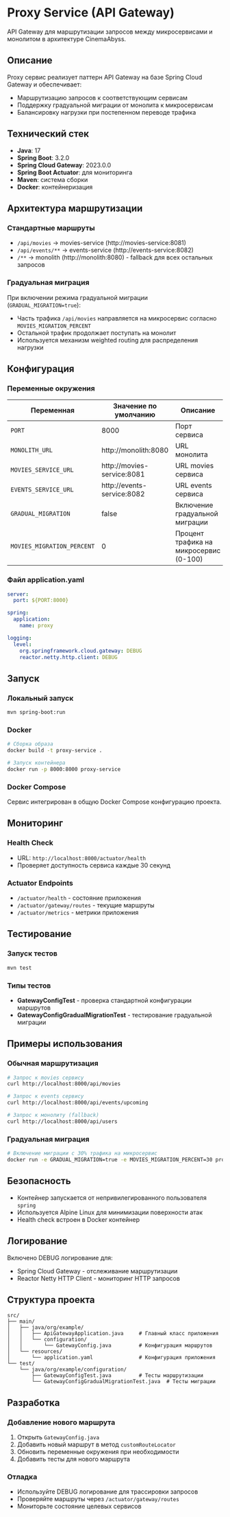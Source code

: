 # Proxy Service (API Gateway)

API Gateway для маршрутизации запросов между микросервисами и монолитом в архитектуре CinemaAbyss.

## Описание

Proxy сервис реализует паттерн API Gateway на базе Spring Cloud Gateway и обеспечивает:
- Маршрутизацию запросов к соответствующим сервисам
- Поддержку градуальной миграции от монолита к микросервисам
- Балансировку нагрузки при постепенном переводе трафика

## Технический стек

- **Java**: 17
- **Spring Boot**: 3.2.0
- **Spring Cloud Gateway**: 2023.0.0
- **Spring Boot Actuator**: для мониторинга
- **Maven**: система сборки
- **Docker**: контейнеризация

## Архитектура маршрутизации

### Стандартные маршруты
- `/api/movies` → movies-service (http://movies-service:8081)
- `/api/events/**` → events-service (http://events-service:8082)
- `/**` → monolith (http://monolith:8080) - fallback для всех остальных запросов

### Градуальная миграция
При включении режима градуальной миграции (`GRADUAL_MIGRATION=true`):
- Часть трафика `/api/movies` направляется на микросервис согласно `MOVIES_MIGRATION_PERCENT`
- Остальной трафик продолжает поступать на монолит
- Используется механизм weighted routing для распределения нагрузки

## Конфигурация

### Переменные окружения

| Переменная | Значение по умолчанию | Описание |
|------------|----------------------|----------|
| `PORT` | 8000 | Порт сервиса |
| `MONOLITH_URL` | http://monolith:8080 | URL монолита |
| `MOVIES_SERVICE_URL` | http://movies-service:8081 | URL movies сервиса |
| `EVENTS_SERVICE_URL` | http://events-service:8082 | URL events сервиса |
| `GRADUAL_MIGRATION` | false | Включение градуальной миграции |
| `MOVIES_MIGRATION_PERCENT` | 0 | Процент трафика на микросервис (0-100) |

### Файл application.yaml
```yaml
server:
  port: ${PORT:8000}

spring:
  application:
    name: proxy

logging:
  level:
    org.springframework.cloud.gateway: DEBUG
    reactor.netty.http.client: DEBUG
```

## Запуск

### Локальный запуск
```bash
mvn spring-boot:run
```

### Docker
```bash
# Сборка образа
docker build -t proxy-service .

# Запуск контейнера
docker run -p 8000:8000 proxy-service
```

### Docker Compose
Сервис интегрирован в общую Docker Compose конфигурацию проекта.

## Мониторинг

### Health Check
- URL: `http://localhost:8000/actuator/health`
- Проверяет доступность сервиса каждые 30 секунд

### Actuator Endpoints
- `/actuator/health` - состояние приложения
- `/actuator/gateway/routes` - текущие маршруты
- `/actuator/metrics` - метрики приложения

## Тестирование

### Запуск тестов
```bash
mvn test
```

### Типы тестов
- **GatewayConfigTest** - проверка стандартной конфигурации маршрутов
- **GatewayConfigGradualMigrationTest** - тестирование градуальной миграции

## Примеры использования

### Обычная маршрутизация
```bash
# Запрос к movies сервису
curl http://localhost:8000/api/movies

# Запрос к events сервису  
curl http://localhost:8000/api/events/upcoming

# Запрос к монолиту (fallback)
curl http://localhost:8000/api/users
```

### Градуальная миграция
```bash
# Включение миграции с 30% трафика на микросервис
docker run -e GRADUAL_MIGRATION=true -e MOVIES_MIGRATION_PERCENT=30 proxy-service
```

## Безопасность

- Контейнер запускается от непривилегированного пользователя `spring`
- Используется Alpine Linux для минимизации поверхности атак
- Health check встроен в Docker контейнер

## Логирование

Включено DEBUG логирование для:
- Spring Cloud Gateway - отслеживание маршрутизации
- Reactor Netty HTTP Client - мониторинг HTTP запросов

## Структура проекта

```
src/
├── main/
│   ├── java/org/example/
│   │   ├── ApiGatewayApplication.java     # Главный класс приложения
│   │   └── configuration/
│   │       └── GatewayConfig.java         # Конфигурация маршрутов
│   └── resources/
│       └── application.yaml               # Конфигурация приложения
└── test/
    └── java/org/example/configuration/
        ├── GatewayConfigTest.java         # Тесты маршрутизации
        └── GatewayConfigGradualMigrationTest.java  # Тесты миграции
```

## Разработка

### Добавление нового маршрута
1. Открыть `GatewayConfig.java`
2. Добавить новый маршрут в метод `customRouteLocator`
3. Обновить переменные окружения при необходимости
4. Добавить тесты для нового маршрута

### Отладка
- Используйте DEBUG логирование для трассировки запросов
- Проверяйте маршруты через `/actuator/gateway/routes`
- Мониторьте состояние целевых сервисов




